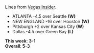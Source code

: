 Lines from [Vegas Insider](http://www.vegasinsider.com/nfl/matchups/matchups.cfm/week/19/season/2016).

- ATLANTA -4.5 over Seattle **(W)**
- NEW ENGLAND -16 over Houston **(W)**
- Pittsburgh +2 over Kansas City **(W)**
- Dallas -4.5 over Green Bay **(L)**

**This week: 3-1**<br/>
**Overall: 5-3**
